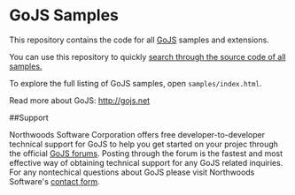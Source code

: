 GoJS Samples
============

This repository contains the code for all [GoJS](http://gojs.net) samples and extensions.

You can use this repository to quickly [search through the source code of all samples.](https://github.com/NorthwoodsSoftware/GoJS-Samples/search?q=setDataProperty&type=Code)

To explore the full listing of GoJS samples, open `samples/index.html`.

Read more about GoJS: http://gojs.net

##Support

Northwoods Software Corporation offers free developer-to-developer technical support for GoJS to help you get started on your projec through the official <a href = "http://forum.nwoods.com/forum/forum_topics.asp?FID=8">GoJS forums</a>. Posting through the forum is the fastest and most effective way of obtaining technical support for any GoJS related inquiries. For any nontechical questions about GoJS please visit Northwoods Software's <a href = "http://www.nwoods.com/contact.html">contact form</a>.

